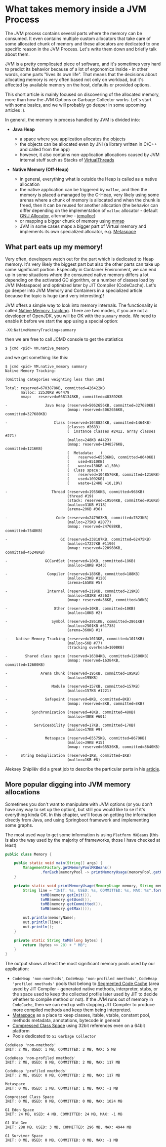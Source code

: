# What takes memory inside a JVM Process

The JVM process contains several parts where the memory can be consumed. It even contains
multiple custom allocators that take care of some allocated chunk of memory and these
allocators are dedicated to one specific reason in the JVM Process. Let's write them down
and briefly talk about them.

JVM is a pretty complicated piece of software, and it's sometimes very hard to predict its
behavior because of a lot of ergonomics inside - in other words, some parts "lives its own life".
That means that the decisions about allocating memory is very often based not only on workload, 
but it's affected by available memory on the host, defaults or provided options.

This short article is mainly focused on discovering of the allocated memory, more than how
the JVM Options or Garbage Collector works. Let's start with some basics, and we will probably 
go deeper in some upcoming articles :).

In general, the memory in process handled by JVM is divided into:

- **Java Heap**
  - a space where you application allocates the objects
  - the objects can be allocated even by JNI (a library written in C/C++ and called from the app)
  - however, it also contains non-application allocations caused by JVM internal stuff 
  such as Stacks of [VirtualThreads](https://openjdk.org/jeps/425)

- **Native Memory (Off-Heap)**
  - in general, everything what is outside the Heap is called as a native allocation
  - the native application can be triggered by `malloc`, and then the memory is placed a managed 
  by the C-Heap, very likely using some arenas where a chunk of memory is allocated and when the 
  chunk is freed, then it can be reused for another allocation (the behavior can differ depending on
  the implementation of `malloc` allocator - default 
  [GNU Allocator](https://www.gnu.org/software/libc/manual/html_node/The-GNU-Allocator.html), 
  alternative - [jemalloc](http://jemalloc.net/))
  - or mapping a bigger chunk of memory using [mmap](https://man7.org/linux/man-pages/man2/mmap.2.html)
  - JVM in some cases maps a bigger part of Virtual memory and implements its own specialized allocator, 
  e.g. [Metaspace](https://blogs.sap.com/2021/07/16/jep-387-elastic-metaspace-a-new-classroom-for-the-java-virtual-machine/?s=03)
  
## What part eats up my memory!

Very often, developers watch out for the part which is dedicated to Heap memory. It's very likely 
the biggest part but also the other parts can take up some significant portion. Especially 
in Container Environment, we can end up in some situations where the consumed native memory differs
a lot depending on the activated GC algorithm, or a number of classes load by JVM (Metaspace) and 
optimized later by JIT Compiler (CodeCache). Let's go deeper into JVM Memory and Containers in 
a specialized article because the topic is huge (and very interesting)!

JVM offers a simple way to look into memory internals. The functionality is called 
[Native Memory Tracking](https://docs.oracle.com/en/java/javase/19/troubleshoot/troubleshooting-memory-leaks.html#GUID-79F26B47-9240-4F32-A817-1DD77A361F31).
There are two modes, if you are not a developer of OpenJDK, you will be OK with the `summary` mode.
We need to enable it before we start the app using a special option:

```
-XX:NativeMemoryTracking=summary
```

then we are free to call JCMD console to get the statistics

```shell
$ jcmd <pid> VM.native_memory
```

and we get something like this:

```text
$ jcmd <pid> VM.native_memory summary                                                                
Native Memory Tracking:

(Omitting categories weighting less than 1KB)

Total: reserved=6703878KB, committed=426422KB
       malloc: 22530KB #64479
       mmap:   reserved=6681348KB, committed=403892KB

-                 Java Heap (reserved=5062656KB, committed=327680KB)
                            (mmap: reserved=5062656KB, committed=327680KB) 
 
-                     Class (reserved=1048824KB, committed=1464KB)
                            (classes #2683)
                            (  instance classes #2412, array classes #271)
                            (malloc=248KB #4423) 
                            (mmap: reserved=1048576KB, committed=1216KB) 
                            (  Metadata:   )
                            (    reserved=65536KB, committed=8640KB)
                            (    used=8510KB)
                            (    waste=130KB =1,50%)
                            (  Class space:)
                            (    reserved=1048576KB, committed=1216KB)
                            (    used=1092KB)
                            (    waste=124KB =10,19%)
 
-                    Thread (reserved=19556KB, committed=968KB)
                            (thread #19)
                            (stack: reserved=19504KB, committed=916KB)
                            (malloc=31KB #118) 
                            (arena=20KB #36)
 
-                      Code (reserved=247963KB, committed=7823KB)
                            (malloc=275KB #2077) 
                            (mmap: reserved=247688KB, committed=7548KB) 
 
-                        GC (reserved=238187KB, committed=62475KB)
                            (malloc=17227KB #1190) 
                            (mmap: reserved=220960KB, committed=45248KB) 
 
-                 GCCardSet (reserved=18KB, committed=18KB)
                            (malloc=18KB #243) 
 
-                  Compiler (reserved=188KB, committed=188KB)
                            (malloc=23KB #120) 
                            (arena=165KB #5)
 
-                  Internal (reserved=219KB, committed=219KB)
                            (malloc=183KB #2563) 
                            (mmap: reserved=36KB, committed=36KB) 
 
-                     Other (reserved=10KB, committed=10KB)
                            (malloc=10KB #2) 
 
-                    Symbol (reserved=2861KB, committed=2861KB)
                            (malloc=2501KB #51738) 
                            (arena=360KB #1)
 
-    Native Memory Tracking (reserved=1013KB, committed=1013KB)
                            (malloc=5KB #77) 
                            (tracking overhead=1008KB)
 
-        Shared class space (reserved=16384KB, committed=12600KB)
                            (mmap: reserved=16384KB, committed=12600KB) 
 
-               Arena Chunk (reserved=195KB, committed=195KB)
                            (malloc=195KB) 
 
-                    Module (reserved=157KB, committed=157KB)
                            (malloc=157KB #1221) 
 
-                 Safepoint (reserved=8KB, committed=8KB)
                            (mmap: reserved=8KB, committed=8KB) 
 
-           Synchronization (reserved=48KB, committed=48KB)
                            (malloc=48KB #601) 
 
-            Serviceability (reserved=17KB, committed=17KB)
                            (malloc=17KB #9) 
 
-                 Metaspace (reserved=65575KB, committed=8679KB)
                            (malloc=39KB #15) 
                            (mmap: reserved=65536KB, committed=8640KB) 
 
-      String Deduplication (reserved=1KB, committed=1KB)
                            (malloc=1KB #8)
```

Aleksey Shipilëv did a great job to describe the particular parts in his 
[article](https://shipilev.net/jvm/anatomy-quarks/12-native-memory-tracking/).

## More popular digging into JVM memory allocations

Sometimes you don't want to manipulate with JVM options (or you don't have any way to set up the option),
but still you would like to se if it's everything kinda OK. In this chapter, we'll focus on getting the 
information directly from Java, and using Springboot framework and implementing some graphs.

The most used way to get some information is using `Platform MXBeans` (this is also the way used by the 
majority of frameworks, those I have checked at least) 

```java
public class Memory {

    public static void main(String[] args) {
        ManagementFactory.getMemoryPoolMXBeans()
                .forEach(memoryPool -> printMemoryUsage(memoryPool.getUsage(), memoryPool.getName()));
    }

    private static void printMemoryUsage(MemoryUsage memory, String memoryName) {
        String line = "INIT: %s, USED: %s, COMMITTED: %s, MAX: %s".formatted(
                toMB(memory.getInit()),
                toMB(memory.getUsed()),
                toMB(memory.getCommitted()),
                toMB(memory.getMax()));

        out.println(memoryName);
        out.println(line);
        out.println();
    }

    private static String toMB(long bytes) {
        return (bytes >> 20) + " MB";
    }
}
```

The output shows at least the most significant memory pools used by our application:

- `CodeHeap 'non-nmethods'`, `CodeHeap 'non-profiled nmethods'`, `CodeHeap 'profiled nmethods'` pools that belong
to [Segmented Code Cache](https://openjdk.org/jeps/197)
(area used by JIT Compiler - generated native methods, interpreter, stubs, or the space used to keep the collected profile
later used by JIT to decide whether to compile method or not). If the JVM runs out of memory in `CodeCache`, then
we can end up with stopping JIT Compiler to produce more compiled methods and keep them being interpreted.
- [Metaspace](https://blogs.sap.com/2021/07/16/jep-387-elastic-metaspace-a-new-classroom-for-the-java-virtual-machine) 
as a place to keep classes, itable, vtable, constant pool, methods metadata, annotations, bytecode in general
- [Compressed Class Space](https://stuefe.de/posts/metaspace/what-is-compressed-class-space/) 
using 32bit references even on a 64bit platform
- Pools dedicated to `G1 Garbage Collector`

```text
CodeHeap 'non-nmethods'
INIT: 2 MB, USED: 1 MB, COMMITTED: 2 MB, MAX: 5 MB

CodeHeap 'non-profiled nmethods'
INIT: 2 MB, USED: 0 MB, COMMITTED: 2 MB, MAX: 117 MB

CodeHeap 'profiled nmethods'
INIT: 2 MB, USED: 0 MB, COMMITTED: 2 MB, MAX: 117 MB

Metaspace
INIT: 0 MB, USED: 1 MB, COMMITTED: 1 MB, MAX: -1 MB

Compressed Class Space
INIT: 0 MB, USED: 0 MB, COMMITTED: 0 MB, MAX: 1024 MB

G1 Eden Space
INIT: 24 MB, USED: 4 MB, COMMITTED: 24 MB, MAX: -1 MB

G1 Old Gen
INIT: 288 MB, USED: 3 MB, COMMITTED: 296 MB, MAX: 4944 MB

G1 Survivor Space
INIT: 0 MB, USED: 0 MB, COMMITTED: 0 MB, MAX: -1 MB
```

